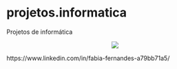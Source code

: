 # projetos.informatica
Projetos de informática


<p align="center">
 <img src="[https://img.shields.io/badge/STATUS-EM_PROGRESSO-yellow](https://t.ctcdn.com.br/09Y6BbLFxNn7XGCYRGzEI0p0oy8=/400x400/smart/filters:format(webp)/i490027.jpeg)https://t.ctcdn.com.br/09Y6BbLFxNn7XGCYRGzEI0p0oy8=/400x400/smart/filters:format(webp)/i490027.jpeg"/>
</p>
https://www.linkedin.com/in/fabia-fernandes-a79bb71a5/
